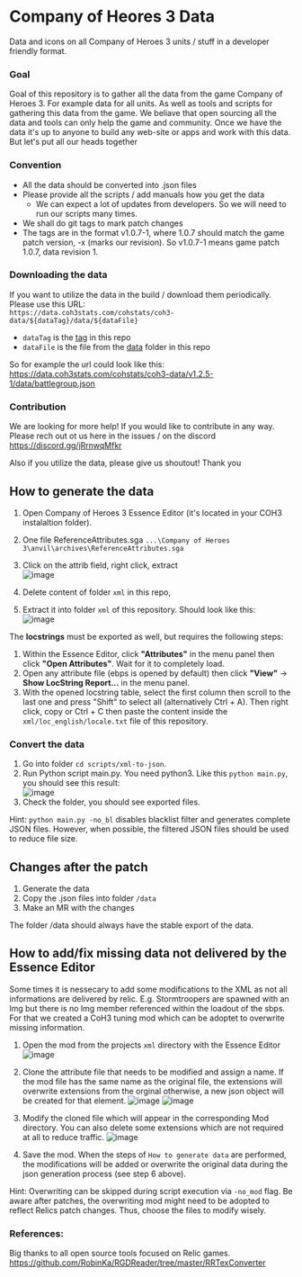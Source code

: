# Company of Heores 3 Data
Data and icons on all Company of Heroes 3 units / stuff in a developer friendly format.

### Goal 
Goal of this repository is to gather all the data from the game Company of Heroes 3. For example data for all units. As well as tools and scripts for gathering this data from the game. We beliave that open sourcing all the data and tools can only help the game and community.
Once we have the data it's up to anyone to build any web-site or apps and work with this data. But let's put all our heads together 

### Convention
- All the data should be converted into .json files
- Please provide all the scripts / add manuals how you get the data
   - We can expect a lot of updates from developers. So we will need to run our scripts many times.
- We shall do git tags to mark patch changes 
- The tags are in the format v1.0.7-1, where 1.0.7 should match the game patch version, -x (marks our revision). So v1.0.7-1 means game patch 1.0.7, data revision 1.

### Downloading the data 
If you want to utilize the data in the build / download them periodically. Please use this URL:  
`https://data.coh3stats.com/cohstats/coh3-data/${dataTag}/data/${dataFile}`
- `dataTag` is the [tag](https://github.com/cohstats/coh3-data/tags) in this repo 
- `dataFile` is the file from the [data](https://github.com/cohstats/coh3-data/tree/master/data) folder in this repo 

So for example the url could look like this: https://data.coh3stats.com/cohstats/coh3-data/v1.2.5-1/data/battlegroup.json

### Contribution 
We are looking for more help! If you would like to contribute in any way. Please rech out ot us here in the issues / on the discord https://discord.gg/jRrnwqMfkr

Also if you utilize the data, please give us shoutout! Thank you

## How to generate the data

1. Open Company of Heroes 3 Essence Editor (it's located in your COH3 instalaltion folder). 
2. One file ReferenceAttributes.sga `...\Company of Heroes 3\anvil\archives\ReferenceAttributes.sga`
3. Click on the attrib field, right click, extract   
![image](https://user-images.githubusercontent.com/8086995/226179199-855c6ea5-5336-4df9-941c-3dc4f4dc0ad0.png)

4. Delete content of folder `xml` in this repo,
5. Extract it into folder `xml` of this repository. Should look like this:  
![image](https://user-images.githubusercontent.com/8086995/226179287-a61f956c-ff99-456f-a679-faf1251ae18a.png)

The **locstrings** must be exported as well, but requires the following steps:

1. Within the Essence Editor, click **"Attributes"** in the menu panel then click **"Open Attributes"**. Wait for it to completely load.
2. Open any attribute file (ebps is opened by default) then click **"View"** -> **Show LocString Report...** in the menu panel.
3. With the opened locstring table, select the first column then scroll to the last one and press "Shift" to select all (alternatively Ctrl + A). Then right click, copy or Ctrl + C then paste the content inside the `xml/loc_english/locale.txt` file of this repository.

### Convert the data

1. Go into folder `cd scripts/xml-to-json`. 
2. Run Python script main.py. You need python3. Like this `python main.py`, you should see this result:  
![image](https://user-images.githubusercontent.com/8086995/226179423-711db84e-9cb4-41e7-92de-e2341b9130ba.png)
3. Check the folder, you should see exported files. 

Hint: `python main.py -no_bl` disables blacklist filter and generates complete JSON files. However, when possible,
the filtered JSON files should be used to reduce file size. 

## Changes after the patch
1. Generate the data
2. Copy the .json files into folder `/data`
3. Make an MR with the changes 

The folder /data should always have the stable export of the data. 


## How to add/fix missing data not delivered by the Essence Editor

Some times it is nessecary to add some modifications to the XML as not all informations are delivered by relic. 
E.g. Stormtroopers are spawned with an lmg but there is no lmg member referenced within the loadout of the sbps. 
For that we created a CoH3 tuning mod which can be adoptet to overwrite missing information.

1. Open the mod from the projects `xml` directory with the Essence Editor
![image](https://user-images.githubusercontent.com/682343/229565471-1b457592-1276-4df8-8cab-21b31e52d6a3.png)

2. Clone the attribute file that needs to be modified and assign a name. If the mod file has the same name as the original file, the
extensions will overwrite extensions from the orginal otherwise,
a new json object will be created for that element. 
![image](https://user-images.githubusercontent.com/682343/229566966-4ce0b48c-314e-44d3-b4e0-5b7292b0b6b2.png)
![image](https://user-images.githubusercontent.com/682343/229567655-93690d6b-eeb5-4faa-b732-195fc8675bac.png)

3. Modify the cloned file which will appear in the corresponding Mod directory. You can also delete some extensions which are not required at all
to reduce traffic. 
![image](https://user-images.githubusercontent.com/682343/229568348-a7d77d4b-0a19-4e25-967d-7bc66fd3a812.png)

4. Save the mod. When the steps of `How to generate data` are performed, the modifications will be added or overwrite the original data
during the json generation process (see step 6 above). 

Hint: Overwriting can be skipped during script execution via `-no_mod` flag. Be aware after patches, the overwriting mod might need to be
adopted to reflect Relics patch changes. Thus, choose the files to modify wisely. 








### References:
Big thanks to all open source tools focused on Relic games.
https://github.com/RobinKa/RGDReader/tree/master/RRTexConverter
